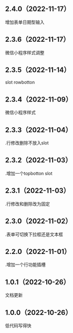 ## 2.4.0（2022-11-17）
增加表单日期型输入
## 2.3.6（2022-11-17）
微信小程序样式调整
## 2.3.5（2022-11-14）
slot rowbotton
## 2.3.4（2022-11-09）
微信小程序样式
## 2.3.3（2022-11-04）
.行修改删除不放入slot
## 2.3.2（2022-11-03）
.增加一个topbotton slot
## 2.3.1（2022-11-03）
.行修改和删除改为固定 
## 2.3.0（2022-11-02）
.表单可切换下拉框还是文本框
## 2.2.0（2022-11-01）
.增加一个行功能插槽
## 1.0.1（2022-10-26）
文档更新
## 1.0.0（2022-10-26）
低代码写得快
